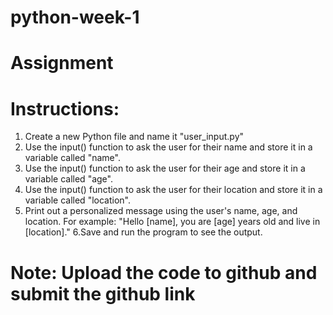 # python-week-1

# Assignment

# Instructions:
  1. Create a new Python file and name it "user_input.py"
  2. Use the input() function to ask the user for their name and store it in a variable called "name".
  3. Use the input() function to ask the user for their age and store it in a variable called "age".
  4. Use the input() function to ask the user for their location and store it in a variable called "location".
  5. Print out a personalized message using the user's name, age, and location. For example: "Hello [name], you are [age] years old and live in [location]."
  6.Save and run the program to see the output.




# Note: Upload the code to github and submit the github link
